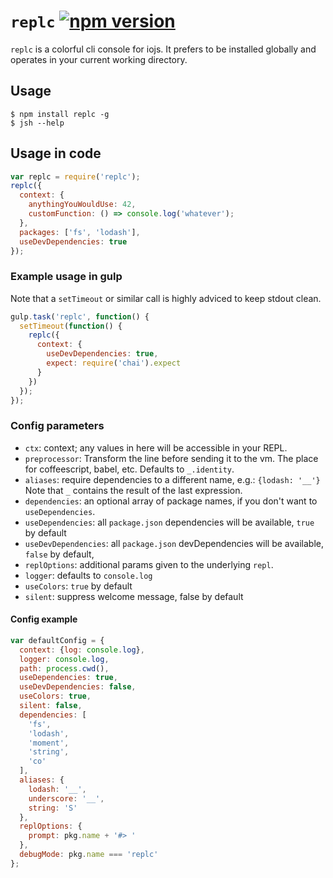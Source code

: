 # `replc` [![npm version](https://badge.fury.io/js/replc.svg)](http://badge.fury.io/js/replc)

`replc` is a colorful cli console for iojs. It prefers to be installed globally and operates in your current working directory.

## Usage

```
$ npm install replc -g
$ jsh --help
```

## Usage in code

```javascript
var replc = require('replc');
replc({
  context: {
    anythingYouWouldUse: 42,
    customFunction: () => console.log('whatever');
  },
  packages: ['fs', 'lodash'],
  useDevDependencies: true
});
```

### Example usage in gulp

Note that a `setTimeout` or similar call is highly adviced to keep stdout clean.

```javascript
gulp.task('replc', function() {
  setTimeout(function() {
    replc({
      context: {
        useDevDependencies: true,
        expect: require('chai').expect
      }
    })
  });
});
```

### Config parameters
- `ctx`: context; any values in here will be accessible in your REPL.
- `preprocessor`: Transform the line before sending it to the vm. The place for coffeescript, babel, etc. Defaults to `_.identity`.
- `aliases`: require dependencies to a different name, e.g.: `{lodash: '__'}` Note that `_` contains the result of the last expression.
- `dependencies`: an optional array of package names, if you don't want to `useDependencies`.
- `useDependencies`: all `package.json` dependencies will be available, `true` by default
- `useDevDependencies`: all `package.json` devDependencies will be available, `false` by default,
- `replOptions`: additional params given to the underlying `repl`.
- `logger`: defaults to `console.log`
- `useColors`: `true` by default
- `silent`: suppress welcome message, false by default

#### Config example
```javascript
var defaultConfig = {
  context: {log: console.log},
  logger: console.log,
  path: process.cwd(),
  useDependencies: true,
  useDevDependencies: false,
  useColors: true,
  silent: false,
  dependencies: [
    'fs', 
    'lodash', 
    'moment', 
    'string', 
    'co'
  ],
  aliases: { 
    lodash: '__', 
    underscore: '__',
    string: 'S' 
  },
  replOptions: { 
    prompt: pkg.name + '#> ' 
  },
  debugMode: pkg.name === 'replc'
};
```

